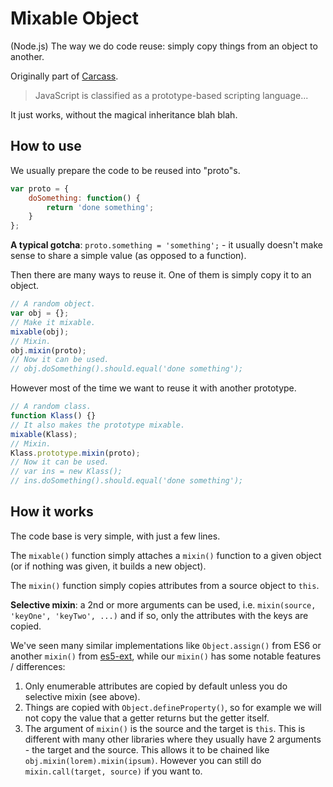 # Mixable Object

(Node.js) The way we do code reuse: simply copy things from an object to another.

Originally part of [Carcass](https://github.com/Wiredcraft/carcass).

> JavaScript is classified as a prototype-based scripting language...

It just works, without the magical inheritance blah blah.

## How to use

We usually prepare the code to be reused into "proto"s.

```js
var proto = {
    doSomething: function() {
        return 'done something';
    }
};
```

__A typical gotcha__: `proto.something = 'something';` - it usually doesn't make sense to share a simple value (as opposed to a function).

Then there are many ways to reuse it. One of them is simply copy it to an object.

```js
// A random object.
var obj = {};
// Make it mixable.
mixable(obj);
// Mixin.
obj.mixin(proto);
// Now it can be used.
// obj.doSomething().should.equal('done something');
```

However most of the time we want to reuse it with another prototype.

```js
// A random class.
function Klass() {}
// It also makes the prototype mixable.
mixable(Klass);
// Mixin.
Klass.prototype.mixin(proto);
// Now it can be used.
// var ins = new Klass();
// ins.doSomething().should.equal('done something');
```

## How it works

The code base is very simple, with just a few lines.

The `mixable()` function simply attaches a `mixin()` function to a given object (or if nothing was given, it builds a new object).

The `mixin()` function simply copies attributes from a source object to `this`.

__Selective mixin__: a 2nd or more arguments can be used, i.e. `mixin(source, 'keyOne', 'keyTwo', ...)` and if so, only the attributes with the keys are copied.

We've seen many similar implementations like `Object.assign()` from ES6 or another `mixin()` from [es5-ext](https://github.com/medikoo/es5-ext), while our `mixin()` has some notable features / differences:

1. Only enumerable attributes are copied by default unless you do selective mixin (see above).
2. Things are copied with `Object.defineProperty()`, so for example we will not copy the value that a getter returns but the getter itself.
3. The argument of `mixin()` is the source and the target is `this`. This is different with many other libraries where they usually have 2 arguments - the target and the source. This allows it to be chained like `obj.mixin(lorem).mixin(ipsum)`. However you can still do `mixin.call(target, source)` if you want to.
